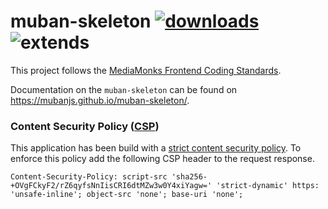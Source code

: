 # muban-skeleton [![downloads](https://badgen.now.sh/npm/dm/@muban/skeleton)](https://npmjs.org/package/@muban/skeleton) ![extends](https://badgen.net/badge/extends/@pota%2Fwebpack-skeleton/blue)

This project follows the [MediaMonks Frontend Coding Standards](https://github.com/mediamonks/frontend-coding-standards).

Documentation on the `muban-skeleton` can be found on https://mubanjs.github.io/muban-skeleton/.

### Content Security Policy ([CSP](https://developer.mozilla.org/en-US/docs/Web/HTTP/CSP))

This application has been build with a [strict content security policy](https://csp.withgoogle.com/docs/strict-csp.html). To enforce this policy 
add the following CSP header to the request response.

`Content-Security-Policy: script-src 'sha256-+OVgFCkyF2/rZ6qyfsNnIisCRI6dtMZw3w0Y4xiYagw=' 'strict-dynamic' https: 'unsafe-inline'; object-src 'none'; base-uri 'none';`

